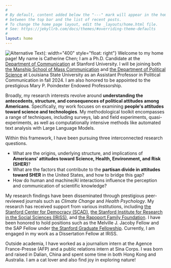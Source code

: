 ```yaml
---
#
# By default, content added below the "---" mark will appear in the home page
# between the top bar and the list of recent posts.
# To change the home page layout, edit the _layouts/home.html file.
# See: https://jekyllrb.com/docs/themes/#overriding-theme-defaults
#
layout: home
---
```


![Alternative Text](hs.jpg){: width="400" style="float: right"}
Welcome to my home page! My name is Catherine Chen; I am a Ph.D. Candidate at the [Department of Communication](https://comm.stanford.edu/) at Stanford University. I will be joining both [the Manship School of Mass Communication](https://www.lsu.edu/manship/index.php) and [the Department of Political Science](https://www.lsu.edu/hss/polisci/) at Louisiana State University as an Assistant Professor in Political Communication in fall 2024. I am also honored to be appointed to the prestigious Mary P. Poindexter Endowed Professorship.

Broadly, my research interests revolve around **understanding the antecedents, structure, and consequences of political attitudes among Americans**. Specifically, my work focuses on examining **people's attitudes toward science and technologies**. My methodological toolkit encompasses a range of techniques, including surveys, lab and field experiments, quasi-experiments, as well as computationally intensive methods like automated text analysis with Large Language Models.

Within this framework, I have been pursuing three interconnected research questions. 
* What are the origins, underlying structure, and implications of **Americans' attitudes toward Science, Health, Environment, and Risk (SHER)**? 
* What are the factors that contribute to the **partisan divide in attitudes toward SHER** in the United States, and how to bridge this gap? 
* How do human and machine/AI interactions influence the perception and communication of scientific knowledge?

My research findings have been disseminated through prestigious peer-reviewed journals such as *Climate Change* and *Health Psychology*. My research has received support from various institutions, including [the Stanford Center for Democracy (SCAD)](https://iriss.stanford.edu/research-centers/american-democracy), [the Stanford Institute for Research in the Social Sciences (IRiSS)](https://iriss.stanford.edu/), and [the Rapoport Family Foundation](https://www.rapoportfamilyfoundation.com/). I have been honored to hold positions such as the Melville J. Jacoby Fellow and the SAP Fellow under [the Stanford Graduate Fellowship](https://vpge.stanford.edu/fellowships-funding/sgf). Currently, I am engaged in my work as a Dissertation Fellow at IRiSS.

Outside academia, I have worked as a journalism intern at the Agence France-Presse (AFP) and a public relations intern at Sina Corps. I was born and raised in Dalian, China and spent some time in both Hong Kong and Australia. I am a cat lover and also find joy in exploring nature!
